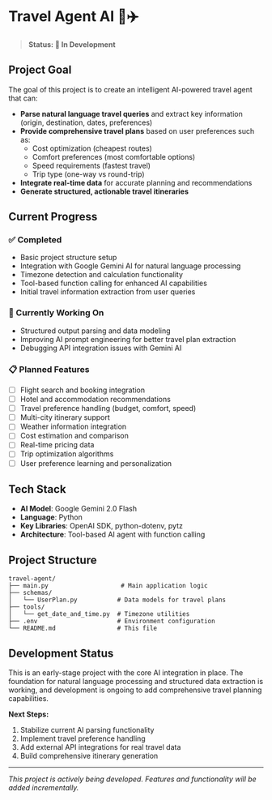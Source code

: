 # Travel Agent AI 🧳✈️

> **Status: 🚧 In Development**

## Project Goal

The goal of this project is to create an intelligent AI-powered travel agent that can:

- **Parse natural language travel queries** and extract key information (origin, destination, dates, preferences)
- **Provide comprehensive travel plans** based on user preferences such as:
  - Cost optimization (cheapest routes)
  - Comfort preferences (most comfortable options)
  - Speed requirements (fastest travel)
  - Trip type (one-way vs round-trip)
- **Integrate real-time data** for accurate planning and recommendations
- **Generate structured, actionable travel itineraries**

## Current Progress

### ✅ Completed
- Basic project structure setup
- Integration with Google Gemini AI for natural language processing
- Timezone detection and calculation functionality
- Tool-based function calling for enhanced AI capabilities
- Initial travel information extraction from user queries

### 🔄 Currently Working On
- Structured output parsing and data modeling
- Improving AI prompt engineering for better travel plan extraction
- Debugging API integration issues with Gemini AI

### 📋 Planned Features
- [ ] Flight search and booking integration
- [ ] Hotel and accommodation recommendations
- [ ] Travel preference handling (budget, comfort, speed)
- [ ] Multi-city itinerary support
- [ ] Weather information integration
- [ ] Cost estimation and comparison
- [ ] Real-time pricing data
- [ ] Trip optimization algorithms
- [ ] User preference learning and personalization

## Tech Stack

- **AI Model**: Google Gemini 2.0 Flash
- **Language**: Python
- **Key Libraries**: OpenAI SDK, python-dotenv, pytz
- **Architecture**: Tool-based AI agent with function calling

## Project Structure

```
travel-agent/
├── main.py                    # Main application logic
├── schemas/
│   └── UserPlan.py           # Data models for travel plans
├── tools/
│   └── get_date_and_time.py  # Timezone utilities
├── .env                      # Environment configuration
└── README.md                 # This file
```

## Development Status

This is an early-stage project with the core AI integration in place. The foundation for natural language processing and structured data extraction is working, and development is ongoing to add comprehensive travel planning capabilities.

**Next Steps:**
1. Stabilize current AI parsing functionality
2. Implement travel preference handling
3. Add external API integrations for real travel data
4. Build comprehensive itinerary generation

---

*This project is actively being developed. Features and functionality will be added incrementally.*
